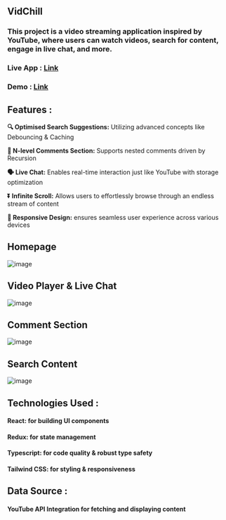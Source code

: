 
## VidChill
### This project is a video streaming application inspired by YouTube, where users can watch videos, search for content, engage in live chat, and more.

### Live App : [Link](https://vid-chill-gilt.vercel.app)
### Demo : [Link](https://drive.google.com/file/d/1KL6MkIedSmx92JYWbF6cW6Ul8cEHJbtU/view)

## Features : 
**:mag: Optimised Search Suggestions:** Utilizing advanced concepts like Debouncing & Caching

**💬 N-level Comments Section:** Supports nested comments driven by Recursion

**🗣️ Live Chat:** Enables real-time interaction just like YouTube with storage optimization

**:arrow_double_down: Infinite Scroll:** Allows users to effortlessly browse through an endless stream of content

**📱 Responsive Design:** ensures seamless user experience across various devices

## Homepage
![image](https://github.com/logic-found/VidChill/assets/93260606/cc83f488-a2d9-47fb-9c2f-bb3c51483f8e)

## Video Player & Live Chat

![image](https://github.com/logic-found/VidChill/assets/93260606/25854e84-e2b8-49ce-adc0-17a5c532f911)

## Comment Section
![image](https://github.com/logic-found/VidChill/assets/93260606/1d23a910-dc84-493a-aa4e-0e4935740960)

## Search Content
![image](https://github.com/logic-found/VidChill/assets/93260606/b0915a90-342b-4218-9356-d19aba260250)


## Technologies Used : 
#### React: for building UI components
#### Redux: for state management
#### Typescript: for code quality & robust type safety
#### Tailwind CSS: for styling & responsiveness

## Data Source :
#### YouTube API Integration for fetching and displaying content
